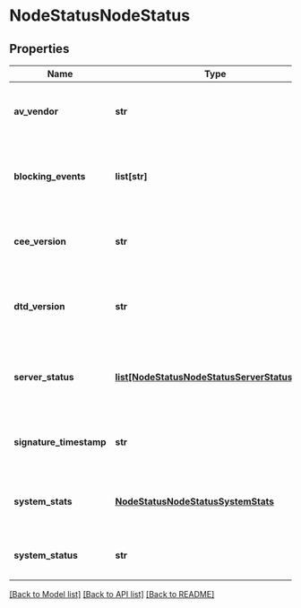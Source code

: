 # NodeStatusNodeStatus

## Properties
Name | Type | Description | Notes
------------ | ------------- | ------------- | -------------
**av_vendor** | **str** | Name of antivirus engine for scanning files. | [optional] 
**blocking_events** | **list[str]** | List of blocking event strings if CAVA is FAULTED | [optional] 
**cee_version** | **str** | Remote CEE software version string. | [optional] 
**dtd_version** | **str** | Document type definition version for message exchanges. | [optional] 
**server_status** | [**list[NodeStatusNodeStatusServerStatusItem]**](NodeStatusNodeStatusServerStatusItem.md) | Specifies the list of CAVA servers along with their status. | [optional] 
**signature_timestamp** | **str** | Timestamp of the last antivirus signature update. | [optional] 
**system_stats** | [**NodeStatusNodeStatusSystemStats**](NodeStatusNodeStatusSystemStats.md) | Specifies properties for CAVA system statistics. | [optional] 
**system_status** | **str** | Status of the CAVA antivirus system. | [optional] 

[[Back to Model list]](../README.md#documentation-for-models) [[Back to API list]](../README.md#documentation-for-api-endpoints) [[Back to README]](../README.md)


